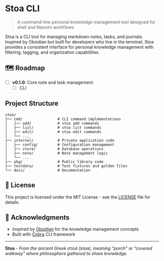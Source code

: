 # Stoa CLI

> A command-line personal knowledge management tool designed for shell and Neovim workflows

Stoa is a CLI tool for managing markdown notes, tasks, and journals. Inspired by Obsidian but built for developers who live in the terminal, Stoa provides a consistent interface for personal knowledge management with filtering, tagging, and organization capabilities.

## 🗺️ Roadmap

- [ ] **v0.1.0**: Core note and task management
    - [ ] CLI 

## Project Structure

```
stoa/
├── cmd/                # CLI command implementations
│   ├── add/            # stoa add commands
│   ├── list/           # stoa list commands
│   ├── edit/           # stoa edit commands
│   └── ...
├── internal/           # Private application code
│   ├── config/         # Configuration management
│   ├── store/          # Database operations
│   ├── note/           # Note management logic
│   └── ...
├── pkg/                # Public library code
├── testdata/           # Test fixtures and golden files
└── docs/               # Documentation
```

## 📄 License

This project is licensed under the MIT License - see the [LICENSE](LICENSE) file for details.

## 🙏 Acknowledgments

- Inspired by [Obsidian](https://obsidian.md/) for the knowledge management concepts
- Built with [Cobra](https://cobra.dev/) CLI framework

---

**Stoa** - *From the ancient Greek στοά (stoa), meaning "porch" or "covered walkway" where philosophers gathered to share knowledge.*
